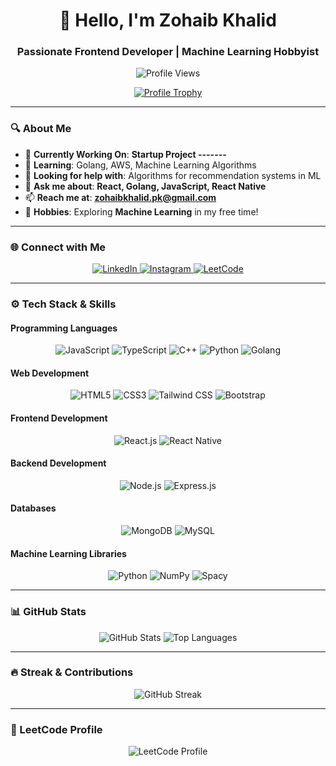 <h1 align="center">👋 Hello, I'm Zohaib Khalid</h1>
<h3 align="center">Passionate Frontend Developer | Machine Learning Hobbyist</h3>

<p align="center"> 
  <img src="https://komarev.com/ghpvc/?username=thezohaibkhalid&label=Profile%20Views&color=blue&style=flat" alt="Profile Views" />
</p>

<p align="center">
  <a href="https://github.com/ryo-ma/github-profile-trophy">
    <img src="https://github-profile-trophy.vercel.app/?username=thezohaibkhalid&theme=monokai" alt="Profile Trophy" />
  </a>
</p>

---

### 🔍 About Me
- 🔭 **Currently Working On**: **Startup Project -------**
- 🌱 **Learning**: Golang, AWS, Machine Learning Algorithms
- 🤝 **Looking for help with**: Algorithms for recommendation systems in ML
- 💬 **Ask me about**: **React, Golang, JavaScript, React Native**
- 📫 **Reach me at**: **zohaibkhalid.pk@gmail.com**
- 🎨 **Hobbies**: Exploring **Machine Learning** in my free time!

---

### 🌐 Connect with Me
<p align="center">
  <a href="https://linkedin.com/in/zohaib-khalid-34307331b/" target="_blank">
    <img src="https://img.icons8.com/color/48/000000/linkedin.png" alt="LinkedIn" />
  </a>
  <a href="https://instagram.com/thezohaibkhalid" target="_blank">
    <img src="https://img.icons8.com/fluent/48/000000/instagram-new.png" alt="Instagram" />
  </a>
  <a href="https://www.leetcode.com/thezohaibkhalid" target="_blank">
    <img src="https://img.icons8.com/external-tal-revivo-color-tal-revivo/48/000000/external-level-up-your-coding-skills-and-quickly-land-a-job-logo-color-tal-revivo.png" alt="LeetCode" />
  </a>
</p>

---

### ⚙️ Tech Stack & Skills

#### **Programming Languages**
<p align="center">
  <img src="https://img.icons8.com/color/48/000000/javascript.png" alt="JavaScript" />
  <img src="https://img.icons8.com/color/48/000000/typescript.png" alt="TypeScript" />
  <img src="https://img.icons8.com/color/48/000000/c-plus-plus-logo.png" alt="C++" />
  <img src="https://img.icons8.com/color/48/000000/python.png" alt="Python" />
  <img src="https://img.icons8.com/color/48/000000/golang.png" alt="Golang" />
</p>

#### **Web Development**
<p align="center">
  <img src="https://img.icons8.com/color/48/000000/html-5.png" alt="HTML5" />
  <img src="https://img.icons8.com/color/48/000000/css3.png" alt="CSS3" />
  <img src="https://img.icons8.com/color/48/000000/tailwindcss.png" alt="Tailwind CSS" />
  <img src="https://img.icons8.com/color/48/000000/bootstrap.png" alt="Bootstrap" />
</p>

#### **Frontend Development**
<p align="center">
  <img src="https://img.icons8.com/color/48/000000/react-native.png" alt="React.js" />
  <img src="https://img.icons8.com/color/48/000000/react-native.png" alt="React Native" />
</p>

#### **Backend Development**
<p align="center">
  <img src="https://img.icons8.com/color/48/000000/nodejs.png" alt="Node.js" />
  <img src="https://img.icons8.com/color/48/000000/express.png" alt="Express.js" />
</p>

#### **Databases**
<p align="center">
  <img src="https://img.icons8.com/color/48/000000/mongodb.png" alt="MongoDB" />
  <img src="https://img.icons8.com/color/48/000000/mysql-logo.png" alt="MySQL" />
</p>

#### **Machine Learning Libraries**
<p align="center">
  <img src="https://img.icons8.com/color/48/000000/python.png" alt="Python" />
  <img src="https://img.icons8.com/color/48/000000/numpy.png" alt="NumPy" />
  <img src="https://img.icons8.com/color/48/000000/analytics.png" alt="Spacy" />
</p>

---

### 📊 GitHub Stats
<p align="center">
  <img src="https://github-readme-stats.vercel.app/api?username=thezohaibkhalid&show_icons=true&theme=radical" alt="GitHub Stats" />
  <img src="https://github-readme-stats.vercel.app/api/top-langs/?username=thezohaibkhalid&layout=compact&theme=radical" alt="Top Languages" />
</p>

---

### 🔥 Streak & Contributions
<p align="center">
  <img src="https://github-readme-streak-stats.herokuapp.com/?user=thezohaibkhalid&theme=radical" alt="GitHub Streak" />
</p>

---

### 🚀 LeetCode Profile
<p align="center">
  <img src="https://leetcard.jacoblin.cool/thezohaibkhalid?theme=dark&ext=activity" alt="LeetCode Profile" />
</p>
